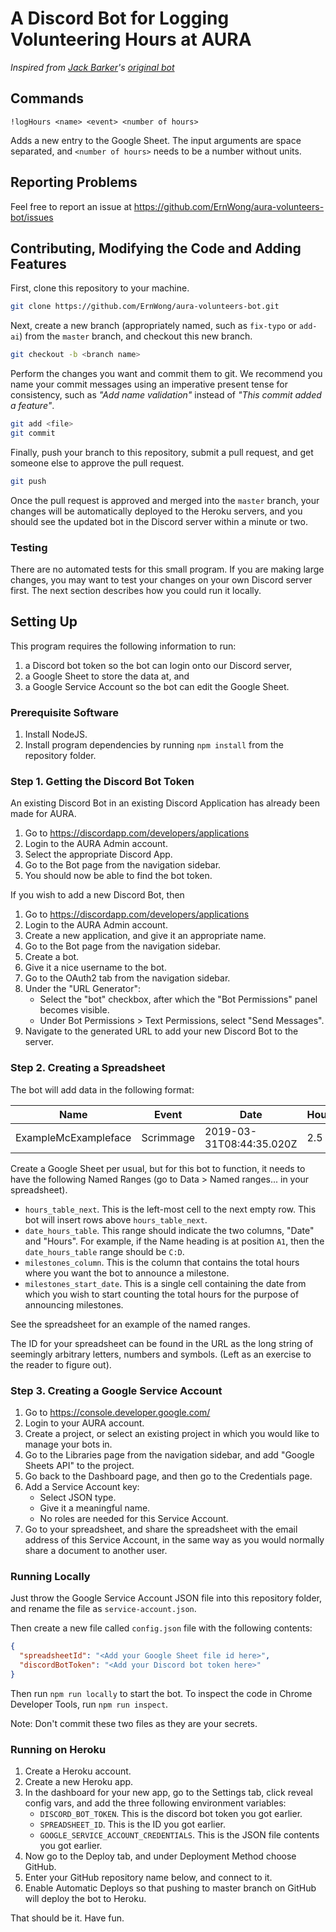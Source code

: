 A Discord Bot for Logging Volunteering Hours at AURA
====================================================

*Inspired from [Jack Barker](https://github.com/Jackbk)'s
[original bot](https://github.com/AucklandRobotics/discord-bots)*


## Commands

```
!logHours <name> <event> <number of hours>
```

Adds a new entry to the Google Sheet. The input arguments are space
separated, and `<number of hours>` needs to be a number without units.

## Reporting Problems

Feel free to report an issue at
https://github.com/ErnWong/aura-volunteers-bot/issues

## Contributing, Modifying the Code and Adding Features

First, clone this repository to your machine.

```sh
git clone https://github.com/ErnWong/aura-volunteers-bot.git
```

Next, create a new branch (appropriately named, such as `fix-typo` or
`add-ai`) from the `master` branch, and checkout this new branch.

```sh
git checkout -b <branch name>
```

Perform the changes you want and commit them to git. We recommend you
name your commit messages using an imperative present tense for
consistency, such as *"Add name validation"* instead of *"This commit
added a feature"*.

```sh
git add <file>
git commit
```

Finally, push your branch to this repository, submit a pull request,
and get someone else to approve the pull request.

```sh
git push
```

Once the pull request is approved and merged into the `master` branch,
your changes will be automatically deployed to the Heroku servers, and
you should see the updated bot in the Discord server within a minute or
two.

### Testing

There are no automated tests for this small program. If you are making
large changes, you may want to test your changes on your own Discord
server first. The next section describes how you could run it locally.

## Setting Up

This program requires the following information to run:

1. a Discord bot token so the bot can login onto our Discord server,
2. a Google Sheet to store the data at, and
3. a Google Service Account so the bot can edit the Google Sheet.

### Prerequisite Software

1. Install NodeJS.
2. Install program dependencies by running `npm install` from the
   repository folder.

### Step 1. Getting the Discord Bot Token

An existing Discord Bot in an existing Discord Application has already
been made for AURA.

1. Go to https://discordapp.com/developers/applications
2. Login to the AURA Admin account.
3. Select the appropriate Discord App.
4. Go to the Bot page from the navigation sidebar.
5. You should now be able to find the bot token.

If you wish to add a new Discord Bot, then 

1. Go to https://discordapp.com/developers/applications
2. Login to the AURA Admin account.
3. Create a new application, and give it an appropriate name.
4. Go to the Bot page from the navigation sidebar.
5. Create a bot.
6. Give it a nice username to the bot.
7. Go to the OAuth2 tab from the navigation sidebar.
8. Under the "URL Generator":
    - Select the "bot" checkbox, after which the "Bot Permissions" panel
      becomes visible.
    - Under Bot Permissions > Text Permissions, select "Send Messages".
9. Navigate to the generated URL to add your new Discord Bot to the server.

### Step 2. Creating a Spreadsheet

The bot will add data in the following format:

| Name                 | Event     | Date                     | Hours |
|----------------------|-----------|--------------------------|-------|
| ExampleMcExampleface | Scrimmage | 2019-03-31T08:44:35.020Z | 2.5   |

Create a Google Sheet per usual, but for this bot to function, it needs
to have the following Named Ranges (go to Data > Named ranges... in
your spreadsheet).

- `hours_table_next`. This is the left-most cell to the next empty
  row. This bot will insert rows above `hours_table_next`.
- `date_hours_table`. This range should indicate the two columns, "Date"
  and "Hours". For example, if the Name heading is at position `A1`,
  then the `date_hours_table` range should be `C:D`.
- `milestones_column`. This is the column that contains the total hours
  where you want the bot to announce a milestone.
- `milestones_start_date`. This is a single cell containing the date
  from which you wish to start counting the total hours for the purpose
  of announcing milestones.

See the spreadsheet for an example of the named ranges.

The ID for your spreadsheet can be found in the URL as the long string of
seemingly arbitrary letters, numbers and symbols. (Left as an exercise
to the reader to figure out).

### Step 3. Creating a Google Service Account

1. Go to https://console.developer.google.com/
2. Login to your AURA account.
3. Create a project, or select an existing project in which you would like
   to manage your bots in.
4. Go to the Libraries page from the navigation sidebar, and add
   "Google Sheets API" to the project.
5. Go back to the Dashboard page, and then go to the Credentials page.
6. Add a Service Account key:
    - Select JSON type.
    - Give it a meaningful name.
    - No roles are needed for this Service Account.
7. Go to your spreadsheet, and share the spreadsheet with the email address
   of this Service Account, in the same way as you would normally share
   a document to another user.

### Running Locally

Just throw the Google Service Account JSON file into this repository folder,
and rename the file as `service-account.json`.

Then create a new file called `config.json` file with the following contents:

```json
{
  "spreadsheetId": "<Add your Google Sheet file id here>",
  "discordBotToken": "<Add your Discord bot token here>"
}
```

Then run `npm run locally` to start the bot. To inspect the code in Chrome
Developer Tools, run `npm run inspect`.

Note: Don't commit these two files as they are your secrets.

### Running on Heroku

1. Create a Heroku account.
2. Create a new Heroku app.
3. In the dashboard for your new app, go to the Settings tab, click 
   reveal config vars, and add the three following environment variables:
   - `DISCORD_BOT_TOKEN`. This is the discord bot token you got earlier.
   - `SPREADSHEET_ID`. This is the ID you got earlier.
   - `GOOGLE_SERVICE_ACCOUNT_CREDENTIALS`. This is the JSON file
     contents you got earlier.
4. Now go to the Deploy tab, and under Deployment Method choose GitHub.
5. Enter your GitHub repository name below, and connect to it.
6. Enable Automatic Deploys so that pushing to master branch on GitHub will
   deploy the bot to Heroku.

That should be it. Have fun.
